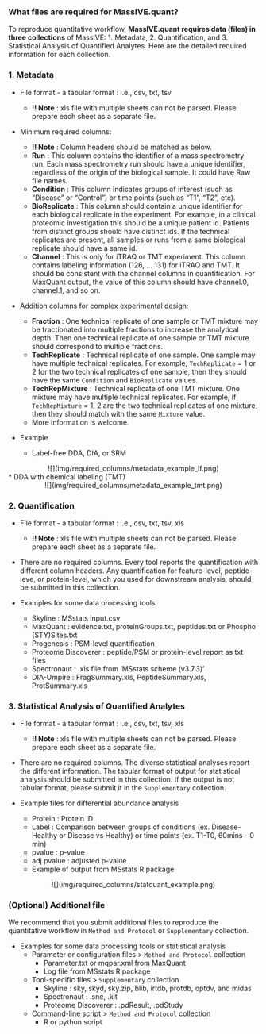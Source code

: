 ### What files are required for MassIVE.quant?

To reproduce quantitative workflow, **MassIVE.quant requires data (files) in three collections** of MassIVE: 1. Metadata, 2. Quantification, and 3. Statistical Analysis of Quantified Analytes. Here are the detailed required information for each collection.


### 1. Metadata
* File format - a tabular format : i.e., csv, txt, tsv
    * **!! Note** : xls file with multiple sheets can not be parsed. Please prepare each sheet as a separate file.
    
* Minimum required columns: 
    * **!! Note** : Column headers should be matched as below.
    * **Run** : This column contains the identifier of a mass spectrometry run. Each mass spectrometry run should have a unique identifier, regardless of the origin of the biological sample. It could have Raw file names. 
    * **Condition** : This column indicates groups of interest (such as “Disease” or “Control”) or time points (such as “T1”, “T2”, etc).
    * **BioReplicate** : This column should contain a unique identifier for each biological replicate in the experiment. For example, in a clinical proteomic investigation this should be a unique patient id. Patients from distinct groups should have distinct ids. If the technical replicates are present, all samples or runs from a same biological replicate should have a same id.
    * **Channel** : This is only for iTRAQ or TMT experiment. This column contains labeling information (126, ... 131) for iTRAQ and TMT. It should be consistent with the channel columns in quantification. For MaxQuant output, the value of this column should have channel.0, channel.1, and so on. 
    
* Addition columns for complex experimental design:
    * **Fraction** : One technical replicate of one sample or TMT mixture may be fractionated into multiple fractions to increase the analytical depth. Then one technical replicate of one sample or TMT mixture should correspond to multiple fractions. 
    * **TechReplicate** : Technical replicate of one sample. One sample may have multiple technical replicates. For example, `TechReplicate` = 1  or 2 for the two technical replicates of one sample, then they should have the same `Condition` and `BioReplicate` values.
    * **TechRepMixture** : Technical replicate of one TMT mixture. One mixture may have multiple technical replicates. For example, if `TechRepMixture` = 1, 2 are the two technical replicates of one mixture, then they should match with the same `Mixture` value.
    * More information is welcome.

* Example
    * Label-free DDA, DIA, or SRM 
<center>
![](img/required_columns/metadata_example_lf.png)
</center>
    * DDA with chemical labeling (TMT) 
<center>
![](img/required_columns/metadata_example_tmt.png)
</center>

###  2. Quantification
* File format - a tabular format : i.e., csv, txt, tsv, xls
    * **!! Note** : xls file with multiple sheets can not be parsed. Please prepare each sheet as a separate file.

* There are no required columns. Every tool reports the quantification with different column headers. Any quantification for feature-level, peptide-leve, or protein-level, which you used for downstream analysis, should be submitted in this collection.

* Examples for some data processing tools
    * Skyline : MSstats input.csv 
    * MaxQuant : evidence.txt, proteinGroups.txt, peptides.txt or Phospho (STY)Sites.txt
    * Progenesis : PSM-level quantification
    * Proteome Discoverer : peptide/PSM or protein-level report as txt files
    * Spectronaut : .xls file from ‘MSstats scheme (v3.7.3)’
    * DIA-Umpire : FragSummary.xls, PeptideSummary.xls, ProtSummary.xls

###  3. Statistical Analysis of Quantified Analytes
* File format - a tabular format : i.e., csv, txt, tsv, xls
    * **!! Note** : xls file with multiple sheets can not be parsed. Please prepare each sheet as a separate file.

* There are no required columns. The diverse statistical analyses report the different information. The tabular format of output for statistical analysis should be submitted in this collection. If the output is not tabular format, please submit it in the `Supplementary` collection.

* Example files for differential abundance analysis 
    * Protein : Protein ID
    * Label : Comparison between groups of conditions (ex. Disease-Healthy or Disease vs Healthy) or time points (ex. T1-T0, 60mins - 0 min)
    * pvalue : p-value
    * adj.pvalue : adjusted p-value
    * Example of output from MSstats R package
<center>
![](img/required_columns/statquant_example.png)
</center>

###  (Optional) Additional file 
We recommend that you submit additional files to reproduce the quantitative workflow in `Method and Protocol` or `Supplementary` collection.

* Examples for some data processing tools or statistical analysis
    * Parameter or configuration files > `Method and Protocol` collection
        * Parameter.txt or mqpar.xml from MaxQuant 
        * Log file from MSstats R package
    * Tool-specific files > `Supplementary` collection
        * Skyline : sky, skyd, sky.zip, blib, irtdb, protdb, optdv, and midas
        * Spectronaut : .sne, .kit
        * Proteome Discoverer : .pdResult, .pdStudy
    * Command-line script > `Method and Protocol` collection
        * R or python script
